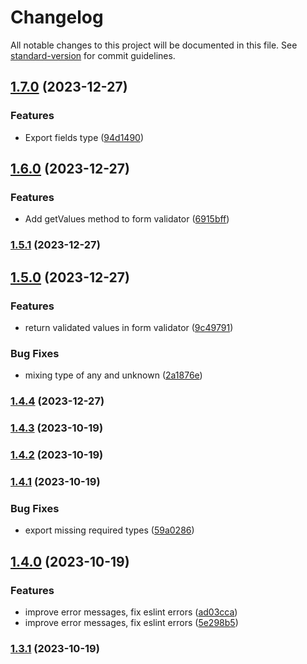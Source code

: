 # Changelog

All notable changes to this project will be documented in this file. See [standard-version](https://github.com/conventional-changelog/standard-version) for commit guidelines.

## [1.7.0](https://github.com/antify/validate/compare/v1.6.0...v1.7.0) (2023-12-27)


### Features

* Export fields type ([94d1490](https://github.com/antify/validate/commit/94d14906a0bcb20f43e2e6e0803234c1350ba77a))

## [1.6.0](https://github.com/antify/validate/compare/v1.5.1...v1.6.0) (2023-12-27)


### Features

* Add getValues method to form validator ([6915bff](https://github.com/antify/validate/commit/6915bffc9ec74b786ab2df67f02d76bb1ef0be97))

### [1.5.1](https://github.com/antify/validate/compare/v1.5.0...v1.5.1) (2023-12-27)

## [1.5.0](https://github.com/antify/validate/compare/v1.4.4...v1.5.0) (2023-12-27)


### Features

* return validated values in form validator ([9c49791](https://github.com/antify/validate/commit/9c497911c494cc6c4a5839d5d6d040f2a4cbf795))


### Bug Fixes

* mixing type of any and unknown ([2a1876e](https://github.com/antify/validate/commit/2a1876e45378fc30fe903c387b08d4ebf4bdf213))

### [1.4.4](https://github.com/antify/validate/compare/v1.4.3...v1.4.4) (2023-12-27)

### [1.4.3](https://github.com/antify/validate/compare/v1.4.2...v1.4.3) (2023-10-19)

### [1.4.2](https://github.com/antify/validate/compare/v1.4.1...v1.4.2) (2023-10-19)

### [1.4.1](https://github.com/antify/validate/compare/v1.4.0...v1.4.1) (2023-10-19)


### Bug Fixes

* export missing required types ([59a0286](https://github.com/antify/validate/commit/59a0286fa0ae2a12d8c0382b0972941d1bda7a41))

## [1.4.0](https://github.com/antify/validate/compare/v1.3.1...v1.4.0) (2023-10-19)


### Features

* improve error messages, fix eslint errors ([ad03cca](https://github.com/antify/validate/commit/ad03cca5a3d6d5b82861602dff518eab6b5a3d04))
* improve error messages, fix eslint errors ([5e298b5](https://github.com/antify/validate/commit/5e298b54a201af9f04ecfe95710079cfd7510c91))

### [1.3.1](https://github.com/antify/validate/compare/v1.2.2...v1.3.1) (2023-10-19)

